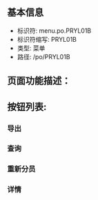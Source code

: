 
## 基本信息

- 标识符: menu.po.PRYL01B
- 标识符缩写: PRYL01B
- 类型: 菜单
- 路径: /po/PRYL01B

## 页面功能描述：





## 按钮列表:


### 导出



### 查询



### 重新分员



### 详情


